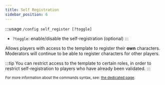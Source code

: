 ```yaml
---
title: Self Registration
sidebar_position: 6
---
```


:::usage
`/config self_register [?toggle]`
- `?toggle`: enable/disable the self-registration (optional)
:::

Allows players with access to the template to register their **own** characters.
Moderators will continue to be able to register characters for other players.

:::tip
You can restrict access to the template to certain roles, in order to restrict self-registration to players who have already been validated.
:::

<small>For more information about the commands syntax, see: [the dedicated page](../introduction/format.mdx).</small>

